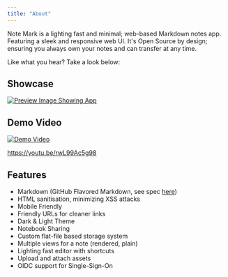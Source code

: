```yaml
---
title: "About"
---
```

Note Mark is a lighting fast and minimal; web-based Markdown notes app. Featuring a sleek and responsive web UI. It's Open Source by design; ensuring you always own your notes and can transfer at any time.

Like what you hear? Take a look below:

## Showcase
[![Preview Image Showing App](/preview.webp)](/preview.webp)

## Demo Video
[![Demo Video](https://img.youtube.com/vi/rwL99Ac5g98/0.jpg)](https://youtu.be/rwL99Ac5g98 "Demo Video")

<https://youtu.be/rwL99Ac5g98>

## Features
- Markdown (GitHub Flavored Markdown, see spec [here](https://github.github.com/gfm/))
- HTML sanitisation, minimizing XSS attacks
- Mobile Friendly
- Friendly URLs for cleaner links
- Dark & Light Theme
- Notebook Sharing
- Custom flat-file based storage system
- Multiple views for a note (rendered, plain)
- Lighting fast editor with shortcuts
- Upload and attach assets
- OIDC support for Single-Sign-On
